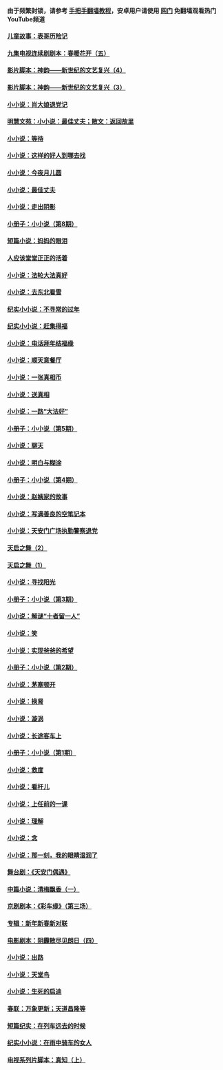 #### 由于频繁封锁，请参考 [手把手翻墙教程](https://github.com/gfw-breaker/guides/wiki/)，安卓用户请使用 [网门](https://github.com/gfw-breaker/nogfw/blob/master/dl.md?t=04282101) 免翻墙观看热门YouTube频道 

#### [儿童故事：表哥历险记](../pages/328/383535.md?t=04282101) 

#### [九集电视连续剧剧本：春暖花开（五）](../pages/328/275919.md?t=04282101) 

#### [影片脚本：神韵——新世纪的文艺复兴（4）](../pages/328/266089.md?t=04282101) 

#### [影片脚本：神韵——新世纪的文艺复兴（3）](../pages/328/266087.md?t=04282101) 

#### [小小说：肖大娘退党记](../pages/328/239807.md?t=04282101) 

#### [明慧文苑：小小说：最佳丈夫；散文：返回故里](../pages/328/3439.md?t=04282101) 

#### [小小说：等待](../pages/328/223927.md?t=04282101) 

#### [小小说：这样的好人到哪去找](../pages/328/209396.md?t=04282101) 

#### [小小说：今夜月儿圆](../pages/328/193588.md?t=04282101) 

#### [小小说：最佳丈夫](../pages/328/190938.md?t=04282101) 

#### [小小说：走出阴影](../pages/328/190744.md?t=04282101) 

#### [小册子：小小说（第8期）](../pages/328/188202.md?t=04282101) 

#### [短篇小说：妈妈的眼泪](../pages/328/187712.md?t=04282101) 

#### [人应该堂堂正正的活着](../pages/328/182430.md?t=04282101) 

#### [小小说：法轮大法真好](../pages/328/174669.md?t=04282101) 

#### [小小说：去东北看雪](../pages/328/173882.md?t=04282101) 

#### [纪实小小说：不寻常的过年](../pages/328/173187.md?t=04282101) 

#### [纪实小小说：赶集得福](../pages/328/172652.md?t=04282101) 

#### [小小说：电话拜年结福缘](../pages/328/172533.md?t=04282101) 

#### [小小说：顺天意餐厅](../pages/328/170182.md?t=04282101) 

#### [小小说：一张真相币](../pages/328/169410.md?t=04282101) 

#### [小小说：送真相](../pages/328/166713.md?t=04282101) 

#### [小小说：一路“大法好”](../pages/328/162016.md?t=04282101) 

#### [小册子：小小说（第5期）](../pages/328/161131.md?t=04282101) 

#### [小小说：聊天](../pages/328/159640.md?t=04282101) 

#### [小小说：明白与糊涂](../pages/328/158101.md?t=04282101) 

#### [小册子：小小说（第4期）](../pages/328/158006.md?t=04282101) 

#### [小小说：赵姨家的故事](../pages/328/157843.md?t=04282101) 

#### [小小说：写满善良的空笔记本](../pages/328/157382.md?t=04282101) 

#### [小小说：天安门广场执勤警察退党](../pages/328/156982.md?t=04282101) 

#### [天启之舞（2）](../pages/328/153440.md?t=04282101) 

#### [天启之舞（1）](../pages/328/153439.md?t=04282101) 

#### [小小说：寻找阳光](../pages/328/153065.md?t=04282101) 

#### [小册子：小小说（第3期）](../pages/328/151715.md?t=04282101) 

#### [小小说：解谜“十者留一人”](../pages/328/148967.md?t=04282101) 

#### [小小说：笑](../pages/328/148905.md?t=04282101) 

#### [小小说：实现爸爸的希望](../pages/328/148096.md?t=04282101) 

#### [小册子：小小说（第2期）](../pages/328/147214.md?t=04282101) 

#### [小小说：茅塞顿开](../pages/328/147030.md?t=04282101) 

#### [小小说：换肾](../pages/328/146770.md?t=04282101) 

#### [小小说：漩涡](../pages/328/146683.md?t=04282101) 

#### [小小说：长途客车上](../pages/328/145076.md?t=04282101) 

#### [小册子：小小说（第1期）](../pages/328/143963.md?t=04282101) 

#### [小小说：救度](../pages/328/143927.md?t=04282101) 

#### [小小说：看杆儿](../pages/328/142137.md?t=04282101) 

#### [小小说：上任前的一课](../pages/328/140808.md?t=04282101) 

#### [小小说：理解](../pages/328/140476.md?t=04282101) 

#### [小小说：念](../pages/328/139513.md?t=04282101) 

#### [小小说：那一刻，我的眼睛湿润了](../pages/328/138476.md?t=04282101) 

#### [舞台剧：《天安门偶遇》](../pages/328/117155.md?t=04282101) 

#### [中篇小说：清梅飘香（一）](../pages/328/101058.md?t=04282101) 

#### [京剧剧本：《彩车缘》（第三场）](../pages/328/96434.md?t=04282101) 

#### [专辑：新年新春新对联](../pages/328/94991.md?t=04282101) 

#### [电影剧本：阴霾散尽见朗日（四）](../pages/328/87081.md?t=04282101) 

#### [小小说：出路](../pages/328/84848.md?t=04282101) 

#### [小小说：天堂鸟](../pages/328/83084.md?t=04282101) 

#### [小小说：生死的启迪](../pages/328/70977.md?t=04282101) 

#### [春联：万象更新；天道昌隆等](../pages/328/64588.md?t=04282101) 

#### [短篇纪实：在列车远去的时候](../pages/328/62641.md?t=04282101) 

#### [纪实小小说：在雨中骑车的女人](../pages/328/56184.md?t=04282101) 

#### [电视系列片脚本：真知（上） ](../pages/328/55277.md?t=04282101) 

